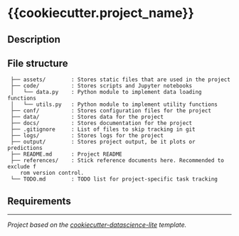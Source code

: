 # {{cookiecutter.project_name}}

<!-- Purpose of project -->
<!-- Brief project description -->

## Description

<!-- Elaborate on brief description -->

## File structure
<!-- Add as the project grows! -->
```
 ├── assets/        : Stores static files that are used in the project
 ├── code/          : Stores scripts and Jupyter notebooks
 │   └── data.py    : Python module to implement data loading functions
 │   └── utils.py   : Python module to implement utility functions
 ├── conf/          : Stores configuration files for the project
 ├── data/          : Stores data for the project
 ├── docs/          : Stores documentation for the project
 ├── .gitignore     : List of files to skip tracking in git
 ├── logs/          : Stores logs for the project
 ├── output/        : Stores project output, be it plots or predictions
 ├── README.md      : Project README
 ├── references/    : Stick reference documents here. Recommended to exclude f
    rom version control.
 └── TODO.md        : TODO list for project-specific task tracking

```

## Requirements
<!-- Describe project requirements -->

------------------

*Project based on the [cookiecutter-datascience-lite](https://github.com/tnwei/cookiecutter-datascience-lite/) template.*
